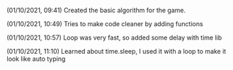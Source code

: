 (01/10/2021, 09:41) Created the basic algorithm for the game. 

(01/10/2021, 10:49) Tries to make code cleaner by adding functions

(01/10/2021, 10:57) Loop was very fast, so added some delay with time lib

(01/10/2021, 11:10) Learned about time.sleep, I used it with a loop to make it look like
                    auto typing 
